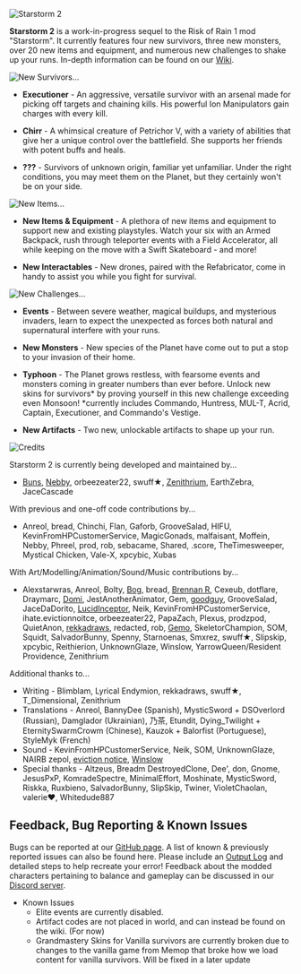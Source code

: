 ![Starstorm 2](https://github.com/swuff-star/Starstorm2/blob/main/SS2-Project/Assets/Starstorm2/ReadmeAssets/ss2logopurple.gif?raw=true)

**Starstorm 2** is a work-in-progress sequel to the Risk of Rain 1 mod "Starstorm". It currently features four new survivors, three new monsters, over 20 new items and equipment, and numerous new challenges to shake up your runs. In-depth information can be found on our [Wiki](https://starstorm2.wiki.gg/wiki/Starstorm_2_Wiki).

![New Survivors...](https://github.com/swuff-star/Starstorm2/blob/main/SS2-Project/Assets/Starstorm2/ReadmeAssets/ss2survivorpromo.gif?raw=true)

* **Executioner**  - An aggressive, versatile survivor with an arsenal made for picking off targets and chaining kills. His powerful Ion Manipulators gain charges with every kill.

* **Chirr** - A whimsical creature of Petrichor V, with a variety of abilities that give her a unique control over the battlefield. She supports her friends with potent buffs and heals.

* **???** - Survivors of unknown origin, familiar yet unfamiliar. Under the right conditions, you may meet them on the Planet, but they certainly won't be on your side.

![New Items...](https://github.com/swuff-star/Starstorm2/blob/main/SS2-Project/Assets/Starstorm2/ReadmeAssets/ss2itemspromo.gif?raw=true)

* **New Items & Equipment** - A plethora of new items and equipment to support new and existing playstyles. Watch your six with an Armed Backpack, rush through teleporter events with a Field Accelerator, all while keeping on the move with a Swift Skateboard - and more!

* **New Interactables** - New drones, paired with the Refabricator, come in handy to assist you while you fight for survival.

![New Challenges...](https://github.com/swuff-star/Starstorm2/blob/main/SS2-Project/Assets/Starstorm2/ReadmeAssets/ss2challengepromo.gif?raw=true)

* **Events** - Between severe weather, magical buildups, and mysterious invaders, learn to expect the unexpected as forces both natural and supernatural interfere with your runs.

* **New Monsters** - New species of the Planet have come out to put a stop to your invasion of their home.

* **Typhoon** - The Planet grows restless, with fearsome events and monsters coming in greater numbers than ever before. Unlock new skins for survivors* by proving yourself in this new challenge exceeding even Monsoon!
	 *currently includes Commando, Huntress, MUL-T, Acrid, Captain, Executioner, and Commando's Vestige.
	 
* **New Artifacts** - Two new, unlockable artifacts to shape up your run.

![Credits](https://github.com/swuff-star/Starstorm2/blob/main/SS2-Project/Assets/Starstorm2/ReadmeAssets/ss2credits.gif?raw=true)

Starstorm 2 is currently being developed and maintained by...
* [Buns](https://github.com/Hevia), [Nebby](https://github.com/Nebby1999), orbeezeater22, swuff★, [Zenithrium](https://ko-fi.com/zenithrium), EarthZebra, JaceCascade

With previous and one-off code contributions by...
* Anreol, bread, Chinchi, Flan, Gaforb, GrooveSalad, HIFU, KevinFromHPCustomerService, MagicGonads, malfaisant, Moffein, Nebby, Phreel, prod, rob, sebacame, Shared, .score, TheTimesweeper, Mystical Chicken, Vale-X, xpcybic, Xubas

With Art/Modelling/Animation/Sound/Music contributions by...
* Alexstarwras, Anreol, Bolty, [Bog](https://ko-fi.com/bog116834), bread, [Brennan R](https://brennancar.artstation.com/), Cexeub, dotflare, Draymarc, [Domi](https://ko-fi.com/dominober), JestAnotherAnimator, Gem, [goodguy](https://www.patreon.com/c/Goodguy182), GrooveSalad, JaceDaDorito, [LucidInceptor](https://ko-fi.com/imbeepo), Neik, KevinFromHPCustomerService, ihate.evictionnoitce, orbeezeater22, PapaZach, Plexus, prodzpod, QuietAnon, [rekkadraws](https://ko-fi.com/rekkadraws), redacted, rob, [Gemo](https://github.com/elementGEMO), SkeletorChampion, SOM, Squidt, SalvadorBunny, Spenny, Starnoenas, Smxrez, swuff★, Slipskip, xpcybic, Reithierion, UnknownGlaze, Winslow, YarrowQueen/Resident Providence, Zenithrium

Additional thanks to... 
* Writing - Blimblam, Lyrical Endymion, rekkadraws, swuff★, T_Dimensional, Zenithrium
* Translations - Anreol, BannyDee (Spanish), MysticSword + DSOverlord (Russian), Damglador (Ukrainian), 乃茶, Etundit, Dying_Twilight + EternitySwarmCrowm (Chinese), Kauzok + Balorfist (Portuguese), StyleMyk (French)
* Sound - KevinFromHPCustomerService, Neik, SOM, UnknownGlaze, NAIRB zepol, [eviction notice](https://open.spotify.com/artist/5Ybh1Em8ckE7z8Rjs9DfQq?si=_VWQjaySSR6gSG5OGN0bzw), [Winslow](https://ko-fi.com/winslowror)
* Special thanks - Altzeus, Breadm DestroyedClone, Dee', don, Gnome, JesusPxP, KomradeSpectre, MinimalEffort, Moshinate, MysticSword, Riskka, Ruxbieno, SalvadorBunny, SlipSkip, Twiner, VioletChaolan, valerie♥, Whitedude887 

## Feedback, Bug Reporting & Known Issues

Bugs can be reported at our [GitHub page](https://github.com/TeamMoonstorm/Starstorm2/issues). A list of known & previously reported issues can also be found here. Please include an [Output Log](https://h3vr-modding.github.io/wiki/installing/troubleshooting/log_file.html) and detailed steps to help recreate your error! Feedback about the modded characters pertaining to balance and gameplay can be discussed in our [Discord server](https://discord.com/invite/SgFxwKT7nY).

* Known Issues
    * Elite events are currently disabled.
    * Artifact codes are not placed in world, and can instead be found on the wiki. (For now)
    * Grandmastery Skins for Vanilla survivors are currently broken due to changes to the vanilla game from Memop that broke how we load content for vanilla survivors. Will be fixed in a later update
